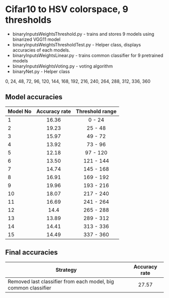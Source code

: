 Cifar10 to HSV colorspace, 9 thresholds
===================

- binaryInputsWeightsThreshold.py - trains and stores 9 models 
using binarized VGG11 model
- binaryInputsWeightsThresholdTest.py - Helper class, displays
accuracies of each models.
- binaryInputsWeightsLinear.py - trains common classifier for 
9 pretrained models
- binaryInputsWeightsVoting.py - voting algorithm
- binaryNet.py - Helper class

0, 24, 48, 72, 96, 120, 144, 168, 192, 216, 240, 264, 288, 312, 336, 360

Model accuracies
-------------
| Model No | Accuracy rate | Threshold range |
| ------------- |:-------------:|:-------------:|
| 1| 16.36 | 0 - 24|
| 2| 19.23 | 25 - 48|
| 3| 15.97 | 49 - 72|
| 4| 13.92 | 73 - 96|
| 5| 12.18 | 97 - 120|
| 6| 13.50 | 121 - 144|
| 7| 14.74 | 145 - 168|
| 8| 16.91 | 169 - 192|
| 9| 19.96 | 193 - 216|
|10| 18.07 | 217 - 240|
|11| 16.69 | 241 - 264|
|12| 14.4 | 265 - 288|
|13| 13.89 | 289 - 312|
|14| 14.41 | 313 - 336|
|15| 14.49 | 337 - 360|



Final accuracies
-------------
| Strategy | Accuracy rate |
| ------------- |:-------------:|
| Removed last classifier from each model, big common classifier|    27.57  |